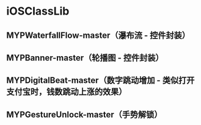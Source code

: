 # iOSClassLib
## MYPWaterfallFlow-master（瀑布流 - 控件封装）
## MYPBanner-master（轮播图 - 控件封装）
## MYPDigitalBeat-master（数字跳动增加 - 类似打开支付宝时，钱数跳动上涨的效果）
## MYPGestureUnlock-master（手势解锁）
